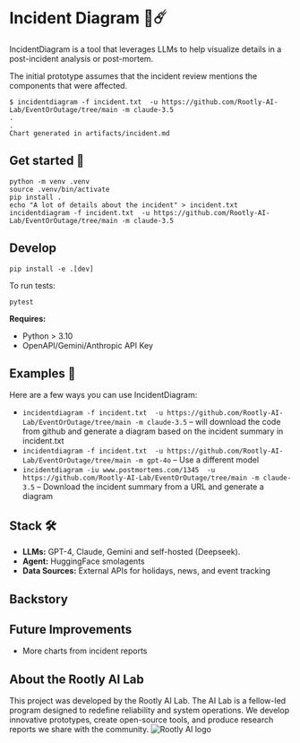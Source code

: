 
# Incident Diagram 🥳☄️
IncidentDiagram is a tool that leverages LLMs to help visualize details in a post-incident analysis or post-mortem.

The initial prototype assumes that the incident review mentions the components that were affected.

```
$ incidentdiagram -f incident.txt  -u https://github.com/Rootly-AI-Lab/EventOrOutage/tree/main -m claude-3.5
.
.
Chart generated in artifacts/incident.md
```

## Get started 🚀
```
python -m venv .venv
source .venv/bin/activate
pip install .
echo "A lot of details about the incident" > incident.txt
incidentdiagram -f incident.txt  -u https://github.com/Rootly-AI-Lab/EventOrOutage/tree/main -m claude-3.5
```

## Develop
```
pip install -e .[dev]
```
To run tests:
```
pytest
```
**Requires:**
* Python > 3.10
* OpenAPI/Gemini/Anthropic API Key

## Examples 📖
Here are a few ways you can use IncidentDiagram:
* `incidentdiagram -f incident.txt  -u https://github.com/Rootly-AI-Lab/EventOrOutage/tree/main -m claude-3.5` – will download the code from github and generate a diagram based on the incident summary in incident.txt
* `incidentdiagram -f incident.txt  -u https://github.com/Rootly-AI-Lab/EventOrOutage/tree/main -m gpt-4o` – Use a different model
* `incidentdiagram -iu www.postmortems.com/1345  -u https://github.com/Rootly-AI-Lab/EventOrOutage/tree/main -m claude-3.5` – Download the incident summary from a URL and generate a diagram

## Stack 🛠️
-   **LLMs:** GPT-4, Claude, Gemini and self-hosted (Deepseek).
-   **Agent:** HuggingFace smolagents
-   **Data Sources:** External APIs for holidays, news, and event tracking

## Backstory


## Future Improvements
- More charts from incident reports

## About the Rootly AI Lab
This project was developed by the Rootly AI Lab. The AI Lab is a fellow-led program designed to redefine reliability and system operations. We develop innovative prototypes, create open-source tools, and produce research reports we share with the community.
![Rootly AI logo](Rootly_AI_Logo_White.png)
